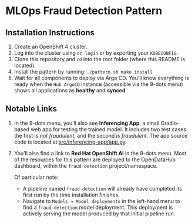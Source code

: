 # MLOps Fraud Detection Pattern

## Installation Instructions

1. Create an OpenShift 4 cluster.
2. Log into the cluster using `oc login` or by exporting your `KUBECONFIG`.
3. Clone this repository and `cd` into the root folder (where this README is located).
4. Install the pattern by running: `./pattern.sh make install`
5. Wait for all components to deploy via Argo CD. You’ll know everything is ready when the `Hub ArgoCD` instance (accessible via the 9-dots menu) shows all applications as **healthy** and **synced**.

## Notable Links

1. In the 9-dots menu, you’ll also see **Inferencing App**, a small Gradio-based web app for testing the trained model. It includes two test cases: the first is *not fraudulent*, and the second *is fraudulent*. The app source code is located at [src/inferencing-app/app.py](./src/inferencing-app/app.py).

2. You’ll also find a link to **Red Hat OpenShift AI** in the 9-dots menu. Most of the resources for this pattern are deployed to the OpenDataHub dashboard, within the `fraud-detection` project/namespace.

   Of particular note:
   - A pipeline named `fraud-detection` will already have completed its first run by the time installation finishes.
   - Navigate to `Models → Model deployments` in the left-hand menu to find a `fraud-detection` model deployment. This deployment is actively serving the model produced by that initial pipeline run.
